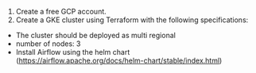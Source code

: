 1. Create a free GCP account.
2. Create a GKE cluster using Terraform with the following specifications:
- The cluster should be deployed as multi regional
- number of nodes: 3
- Install Airflow using the helm chart (https://airflow.apache.org/docs/helm-chart/stable/index.html)